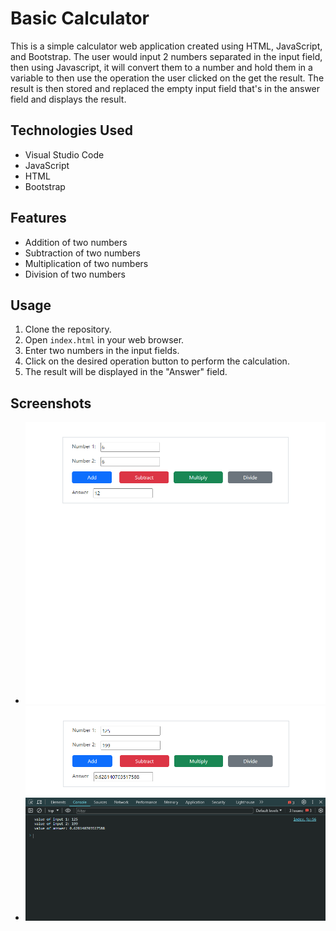 # Basic Calculator

This is a simple calculator web application created using HTML, JavaScript, and Bootstrap. The user would input 2 numbers separated in the input field, then using Javascript, it will convert them to a number and hold them in a variable to then use the operation the user clicked on the get the result. The result is then stored and replaced the empty input field that's in the answer field and displays the result.

## Technologies Used
- Visual Studio Code
- JavaScript
- HTML
- Bootstrap

## Features
- Addition of two numbers
- Subtraction of two numbers
- Multiplication of two numbers
- Division of two numbers

## Usage
1. Clone the repository.
2. Open `index.html` in your web browser.
3. Enter two numbers in the input fields.
4. Click on the desired operation button to perform the calculation.
5. The result will be displayed in the "Answer" field.

## Screenshots
- ![Addition of two numbers](./screenshots/Image_1.png)
- ![Division of two numbers](./screenshots/Image_2.png)



